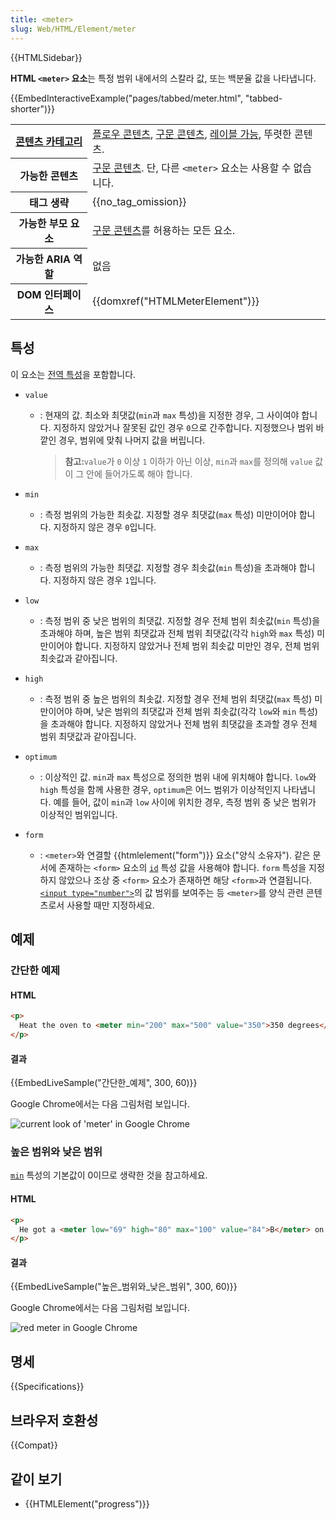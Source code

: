 ```yaml
---
title: <meter>
slug: Web/HTML/Element/meter
---
```


{{HTMLSidebar}}

**HTML `<meter>` 요소**는 특정 범위 내에서의 스칼라 값, 또는 백분율 값을 나타냅니다.

{{EmbedInteractiveExample("pages/tabbed/meter.html", "tabbed-shorter")}}

<table class="properties">
  <tbody>
    <tr>
      <th scope="row">
        <a href="/ko/docs/Web/Guide/HTML/Content_categories">콘텐츠 카테고리</a>
      </th>
      <td>
        <a href="/ko/docs/Web/Guide/HTML/Content_categories#플로우_콘텐츠"
          >플로우 콘텐츠</a
        >,
        <a href="/ko/docs/Web/Guide/HTML/Content_categories#구문_콘텐츠"
          >구문 콘텐츠</a
        >,
        <a href="/ko/docs/Web/Guide/HTML/Content_categories#레이블_가능"
          >레이블 가능</a
        >, 뚜렷한 콘텐츠.
      </td>
    </tr>
    <tr>
      <th scope="row">가능한 콘텐츠</th>
      <td>
        <a href="/ko/docs/Web/Guide/HTML/Content_categories#구문_콘텐츠"
          >구문 콘텐츠</a
        >. 단, 다른 <code>&#x3C;meter></code> 요소는 사용할 수 없습니다.
      </td>
    </tr>
    <tr>
      <th scope="row">태그 생략</th>
      <td>{{no_tag_omission}}</td>
    </tr>
    <tr>
      <th scope="row">가능한 부모 요소</th>
      <td>
        <a href="/ko/docs/Web/Guide/HTML/Content_categories#구문_콘텐츠"
          >구문 콘텐츠</a
        >를 허용하는 모든 요소.
      </td>
    </tr>
    <tr>
      <th scope="row">가능한 ARIA 역할</th>
      <td>없음</td>
    </tr>
    <tr>
      <th scope="row">DOM 인터페이스</th>
      <td>{{domxref("HTMLMeterElement")}}</td>
    </tr>
  </tbody>
</table>

## 특성

이 요소는 [전역 특성](/ko/docs/Web/HTML/Global_attributes)을 포함합니다.

- `value`

  - : 현재의 값. 최소와 최댓값(`min`과 `max` 특성)을 지정한 경우, 그 사이여야 합니다. 지정하지 않았거나 잘못된 값인 경우 `0`으로 간주합니다. 지정했으나 범위 바깥인 경우, 범위에 맞춰 나머지 값을 버립니다.

    > **참고:**`value`가 `0` 이상 `1` 이하가 아닌 이상, `min`과 `max`를 정의해 `value` 값이 그 안에 들어가도록 해야 합니다.

- `min`
  - : 측정 범위의 가능한 최솟값. 지정할 경우 최댓값(`max` 특성) 미만이어야 합니다. 지정하지 않은 경우 `0`입니다.
- `max`
  - : 측정 범위의 가능한 최댓값. 지정할 경우 최솟값(`min` 특성)을 초과해야 합니다. 지정하지 않은 경우 `1`입니다.
- `low`
  - : 측정 범위 중 낮은 범위의 최댓값. 지정할 경우 전체 범위 최솟값(`min` 특성)을 초과해야 하며, 높은 범위 최댓값과 전체 범위 최댓값(각각 `high`와 `max` 특성) 미만이어야 합니다. 지정하지 않았거나 전체 범위 최솟값 미만인 경우, 전체 범위 최솟값과 같아집니다.
- `high`
  - : 측정 범위 중 높은 범위의 최솟값. 지정할 경우 전체 범위 최댓값(`max` 특성) 미만이어야 하며, 낮은 범위의 최댓값과 전체 범위 최솟값(각각 `low`와 `min` 특성)을 초과해야 합니다. 지정하지 않았거나 전체 범위 최댓값을 초과할 경우 전체 범위 최댓값과 같아집니다.
- `optimum`
  - : 이상적인 값. `min`과 `max` 특성으로 정의한 범위 내에 위치해야 합니다. `low`와 `high` 특성을 함께 사용한 경우, `optimum`은 어느 범위가 이상적인지 나타냅니다. 예를 들어, 값이 `min`과 `low` 사이에 위치한 경우, 측정 범위 중 낮은 범위가 이상적인 범위입니다.
- `form`
  - : `<meter>`와 연결할 {{htmlelement("form")}} 요소("양식 소유자"). 같은 문서에 존재하는 `<form>` 요소의 [`id`](/ko/docs/Web/HTML/Global_attributes#id) 특성 값을 사용해야 합니다. `form` 특성을 지정하지 않았으나 조상 중 `<form>` 요소가 존재하면 해당 `<form>`과 연결됩니다. [`<input type="number">`](/ko/docs/Web/HTML/Element/input/number)의 값 범위를 보여주는 등 `<meter>`를 양식 관련 콘텐츠로서 사용할 때만 지정하세요.

## 예제

### 간단한 예제

#### HTML

```html
<p>
  Heat the oven to <meter min="200" max="500" value="350">350 degrees</meter>.
</p>
```

#### 결과

{{EmbedLiveSample("간단한_예제", 300, 60)}}

Google Chrome에서는 다음 그림처럼 보입니다.

![current look of 'meter' in Google Chrome](screen_shot_2020-10-12_at_10.10.53_pm.png)

### 높은 범위와 낮은 범위

[`min`](/ko/docs/Web/HTML/Element/meter#min) 특성의 기본값이 0이므로 생략한 것을 참고하세요.

#### HTML

```html
<p>
  He got a <meter low="69" high="80" max="100" value="84">B</meter> on the exam.
</p>
```

#### 결과

{{EmbedLiveSample("높은_범위와_낮은_범위", 300, 60)}}

Google Chrome에서는 다음 그림처럼 보입니다.

![red meter in Google Chrome](screen_shot_2020-10-12_at_10.11.52_pm.png)

## 명세

{{Specifications}}

## 브라우저 호환성

{{Compat}}

## 같이 보기

- {{HTMLElement("progress")}}
